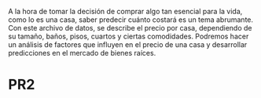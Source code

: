 A la hora de tomar la decisión de comprar algo tan esencial para la vida, como lo es una casa, saber predecir cuánto costará es un tema abrumante. Con este archivo de datos, se describe el precio por casa, dependiendo de su tamaño, baños, pisos, cuartos y ciertas comodidades. Podremos hacer un análisis de factores que influyen en el precio de una casa y desarrollar predicciones en el mercado de bienes raíces. 
# PR2
